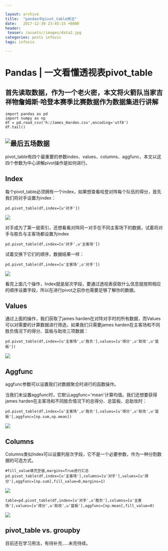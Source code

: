 ```yaml
---

layout: archive
title:  "pandas中pivot_table用法"
date:   2017-12-30 23:45:15 +0800
header:
 teaser: /assets//images/data2.jpg
categories: posts infovis
tags: infovis

---
```

# Pandas | 一文看懂透视表pivot_table
## 首先读取数据，作为一个老火密，本文将火箭队当家吉祥物詹姆斯·哈登本赛季比赛数据作为数据集进行讲解

 
``` 
import pandas as pd
import numpy as np
df = pd.read_csv('h:/James_Harden.csv',encoding='utf8')
df.tail()
```


## ![最后五场数据](https://pic1.zhimg.com/50/v2-817850ef525ad668fc829d0d0d88de4b_hd.jpg)

pivot_table有四个最重要的参数index、values、columns、aggfunc，本文以这四个参数为中心讲解pivot操作是如何进行。

## Index

每个pivot_table必须拥有一个index，如果想查看哈登对阵每个队伍的得分，首先我们将对手设置为index：
```
pd.pivot_table(df,index=[u'对手'])
```

![](https://pic2.zhimg.com/50/v2-a277a701440852c5be4adb3c7345fc3a_hd.jpg)

对手成为了第一层索引，还想看看对阵同一对手在不同主客场下的数据，试着将对手与胜负与主客场都设置为index
```
pd.pivot_table(df,index=[u'对手',u'主客场'])
```
试着交换下它们的顺序，数据结果一样：
```
pd.pivot_table(df,index=[u'主客场',u'对手'])
```
![](https://pic1.zhimg.com/50/v2-6a02ed68a0b3fc6a7a25c3602ae0dba0_hd.jpg)

看完上面几个操作，Index就是层次字段，要通过透视表获取什么信息就按照相应的顺序设置字段，所以在进行pivot之前你也需要足够了解你的数据。
## Values
通过上面的操作，我们获取了james harden在对阵对手时的所有数据，而Values可以对需要的计算数据进行筛选，如果我们只需要james harden在主客场和不同胜负情况下的得分、篮板与助攻三项数据：
```
pd.pivot_table(df,index=[u'主客场',u'胜负'],values=[u'得分',u'助攻',u'篮板'])
```
![](https://pic2.zhimg.com/50/v2-6cfdd067b4c7c88920ae24a12425c003_hd.jpg)


## Aggfunc
aggfunc参数可以设置我们对数据聚合时进行的函数操作。

当我们未设置aggfunc时，它默认aggfunc='mean'计算均值。我们还想要获得james harden在主客场和不同胜负情况下的总得分、总篮板、总助攻时：
```
pd.pivot_table(df,index=[u'主客场',u'胜负'],values=[u'得分',u'助攻',u'篮板'],aggfunc=[np.sum,np.mean])
```
![](https://pic4.zhimg.com/50/v2-07bac1cb5c39073dab544aeec454be13_hd.jpg)

## Columns
Columns类似Index可以设置列层次字段，它不是一个必要参数，作为一种分割数据的可选方式。
```
#fill_value填充空值,margins=True进行汇总
pd.pivot_table(df,index=[u'主客场'],columns=[u'对手'],values=[u'得分'],aggfunc=[np.sum],fill_value=0,margins=1)
```
![](https://pic3.zhimg.com/50/v2-0fc4ac949c58fd3fef7b228dd9e08dbf_hd.jpg)

```
table=pd.pivot_table(df,index=[u'对手',u'胜负'],columns=[u'主客场'],values=[u'得分',u'助攻',u'篮板'],aggfunc=[np.mean],fill_value=0)
```
![](https://pic4.zhimg.com/50/v2-c114dd7e0184dd0cf6e5e2216cfeb49a_hd.jpg)

## pivot_table vs. groupby
目前还在学习用法，有待补充.....未完待续。
